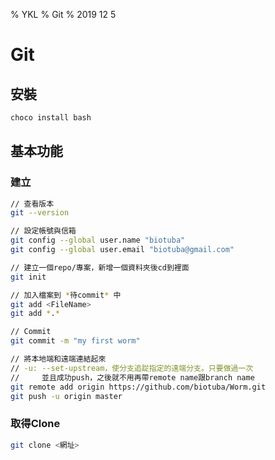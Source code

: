 % YKL
% Git
% 2019 12 5

# Git

## 安裝

```bash
choco install bash
```

## 基本功能

### 建立
``` bash
// 查看版本
git --version 

// 設定帳號與信箱
git config --global user.name "biotuba"
git config --global user.email "biotuba@gmail.com"

// 建立一個repo/專案，新增一個資料夾後cd到裡面
git init

// 加入檔案到 *待commit* 中
git add <FileName>
git add *.*

// Commit
git commit -m "my first worm"

// 將本地端和遠端連結起來
// -u: --set-upstream，使分支追踨指定的遠端分支。只要做過一次  
//     並且成功push，之後就不用再帶remote name跟branch name
git remote add origin https://github.com/biotuba/Worm.git
git push -u origin master

```

### 取得Clone
```bash
git clone <網址>

```
